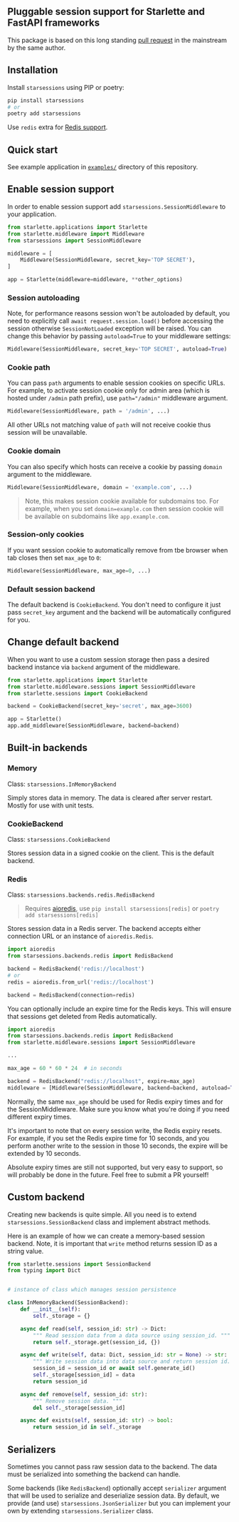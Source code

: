## Pluggable session support for Starlette and FastAPI frameworks

This package is based on this long standing [pull request](https://github.com/encode/starlette/pull/499) in the
mainstream by the same author.

## Installation

Install `starsessions` using PIP or poetry:

```bash
pip install starsessions
# or
poetry add starsessions
```

Use `redis` extra for [Redis support](#redis).

## Quick start

See example application in [`examples/`](examples) directory of this repository.

## Enable session support

In order to enable session support add `starsessions.SessionMiddleware` to your application.

```python
from starlette.applications import Starlette
from starlette.middleware import Middleware
from starsessions import SessionMiddleware

middleware = [
    Middleware(SessionMiddleware, secret_key='TOP SECRET'),
]

app = Starlette(middleware=middleware, **other_options)
```

### Session autoloading

Note, for performance reasons session won't be autoloaded by default, you need to explicitly
call `await request.session.load()` before accessing the session otherwise `SessionNotLoaded` exception will be raised.
You can change this behavior by passing `autoload=True` to your middleware settings:

```python
Middleware(SessionMiddleware, secret_key='TOP SECRET', autoload=True)
```

### Cookie path

You can pass `path` arguments to enable session cookies on specific URLs. For example, to activate session cookie only
for admin area (which is hosted under `/admin` path prefix), use `path="/admin"` middleware argument.

```python
Middleware(SessionMiddleware, path = '/admin', ...)
```

All other URLs not matching value of `path` will not receive cookie thus session will be unavailable.

### Cookie domain

You can also specify which hosts can receive a cookie by passing `domain` argument to the middleware.

```python
Middleware(SessionMiddleware, domain = 'example.com', ...)
```

> Note, this makes session cookie available for subdomains too.
> For example, when you set `domain=example.com` then session cookie will be available on subdomains like `app.example.com`.

### Session-only cookies

If you want session cookie to automatically remove from tbe browser when tab closes then set `max_age` to `0`:

```python
Middleware(SessionMiddleware, max_age=0, ...)
```

### Default session backend

The default backend is `CookieBackend`. You don't need to configure it just pass `secret_key` argument and the backend
will be automatically configured for you.

## Change default backend

When you want to use a custom session storage then pass a desired backend instance via `backend` argument of the
middleware.

```python
from starlette.applications import Starlette
from starlette.middleware.sessions import SessionMiddleware
from starlette.sessions import CookieBackend

backend = CookieBackend(secret_key='secret', max_age=3600)

app = Starlette()
app.add_middleware(SessionMiddleware, backend=backend)
```

## Built-in backends

### Memory

Class: `starsessions.InMemoryBackend`

Simply stores data in memory. The data is cleared after server restart. Mostly for use with unit tests.

### CookieBackend

Class: `starsessions.CookieBackend`

Stores session data in a signed cookie on the client. This is the default backend.

### Redis

Class: `starsessions.backends.redis.RedisBackend`

> Requires [aioredis](https://aioredis.readthedocs.io/en/latest/getting-started/),
> use `pip install starsessions[redis]` or `poetry add starsessions[redis]`

Stores session data in a Redis server. The backend accepts either connection URL or an instance of `aioredis.Redis`.

```python
import aioredis
from starsessions.backends.redis import RedisBackend

backend = RedisBackend('redis://localhost')
# or
redis = aioredis.from_url('redis://localhost')

backend = RedisBackend(connection=redis)
```

You can optionally include an expire time for the Redis keys. This will ensure that sessions get deleted from Redis automatically.

```python
import aioredis
from starsessions.backends.redis import RedisBackend
from starlette.middleware.sessions import SessionMiddleware

...

max_age = 60 * 60 * 24  # in seconds

backend = RedisBackend("redis://localhost", expire=max_age)
middleware = [Middleware(SessionMiddleware, backend=backend, autoload=True, max_age=max_age)]
```

Normally, the same `max_age` should be used for Redis expiry times and for the SessionMiddleware.
Make sure you know what you're doing if you need different expiry times.

It's important to note that on every session write, the Redis expiry resets.
For example, if you set the Redis expire time for 10 seconds, and you perform another write to the session
in those 10 seconds, the expire will be extended by 10 seconds.

Absolute expiry times are still not supported, but very easy to support, so will probably be done in the future.
Feel free to submit a PR yourself!

## Custom backend

Creating new backends is quite simple. All you need is to extend `starsessions.SessionBackend`
class and implement abstract methods.

Here is an example of how we can create a memory-based session backend. Note, it is important that `write` method
returns session ID as a string value.

```python
from starlette.sessions import SessionBackend
from typing import Dict


# instance of class which manages session persistence

class InMemoryBackend(SessionBackend):
    def __init__(self):
        self._storage = {}

    async def read(self, session_id: str) -> Dict:
        """ Read session data from a data source using session_id. """
        return self._storage.get(session_id, {})

    async def write(self, data: Dict, session_id: str = None) -> str:
        """ Write session data into data source and return session id. """
        session_id = session_id or await self.generate_id()
        self._storage[session_id] = data
        return session_id

    async def remove(self, session_id: str):
        """ Remove session data. """
        del self._storage[session_id]

    async def exists(self, session_id: str) -> bool:
        return session_id in self._storage
```

## Serializers

Sometimes you cannot pass raw session data to the backend. The data must be serialized into something the backend can
handle.

Some backends (like `RedisBackend`) optionally accept `serializer` argument that will be used to serialize and
deserialize session data. By default, we provide (and use) `starsessions.JsonSerializer` but you can implement your own
by extending `starsessions.Serializer` class.
